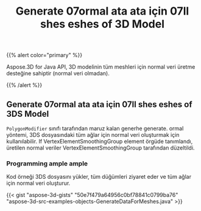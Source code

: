 ﻿---
title: Generate 07ormal ata ata için 07ll shes eshes of 3D Model
type: docs
weight: 40
url: /tr/java/generate-normal-data-for-all-meshes-of-3d-model/
description: Aspose.3D for Java API, 3D modelinin tüm meshleri için normal veri üretme desteğine sahiptir (normal veri olmadan).
---
{{% alert color="primary" %}} 

Aspose.3D for Java API, 3D modelinin tüm meshleri için normal veri üretme desteğine sahiptir (normal veri olmadan).

{{% /alert %}} 
## **Generate 07ormal ata ata için 07ll shes eshes of 3DS Model**
`PolygonModifier` sınıfı tarafından maruz kalan generhe generate. ormal yöntemi, 3DS dosyasındaki tüm ağlar için normal veri oluşturmak için kullanılabilir. If VertexElementSmoothingGroup element örgüde tanımlandı, üretilen normal veriler VertexElementSmoothingGroup tarafından düzeltildi.
### **Programming ample ample**
Kod örneği 3DS dosyasını yükler, tüm düğümleri ziyaret eder ve tüm ağlar için normal veri oluşturur.

{{< gist "aspose-3d-gists" "50e7f479a64956c0bf78841c0799ba76" "aspose-3d-src-examples-objects-GenerateDataForMeshes.java" >}}
